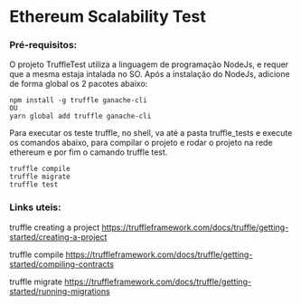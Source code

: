 # Ethereum Scalability Test

### Pré-requisitos:
O projeto TruffleTest utiliza a linguagem de programação NodeJs, e requer que a mesma estaja intalada no SO.
Após a instalação do NodeJs, adicione de forma global os 2 pacotes abaixo:
```
npm install -g truffle ganache-cli
OU
yarn global add truffle ganache-cli
```
Para executar os teste truffle, no shell, va até a pasta truffle_tests e execute os comandos abaixo, 
para compilar o projeto e rodar o projeto na rede ethereum e por fim o camando truffle test.
```
truffle compile
truffle migrate
truffle test
```
### Links uteis:

truffle creating a project
https://truffleframework.com/docs/truffle/getting-started/creating-a-project

truffle compile
https://truffleframework.com/docs/truffle/getting-started/compiling-contracts

truffle migrate
https://truffleframework.com/docs/truffle/getting-started/running-migrations
